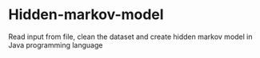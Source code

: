 # Hidden-markov-model
Read input from file, clean the dataset and create hidden markov model in Java programming language
